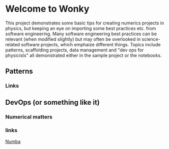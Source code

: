 # Welcome to Wonky

This project demonstrates some basic tips for creating numerics projects in physics, but keeping an eye on importing some best practices etc. from software engineering. 
Many software engineering best practices can be relevant (when modified slightly) but may often be overlooked in science-related software projects, which emphaize different things. Topics include patterns, scaffolding projects, data management and "dev ops for physicists" all demonstrated either in the sample project or the notebooks.

## Patterns 

### Links

## DevOps (or something like it)

### Numerical matters

### links

[Numba](https://numba.pydata.org/)

